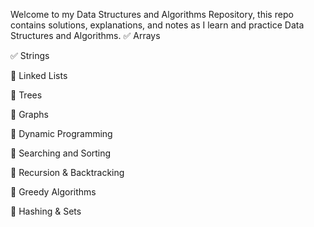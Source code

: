 Welcome to my Data Structures and Algorithms Repository, this repo contains solutions, explanations, and notes as I learn and practice Data Structures and Algorithms.
✅ Arrays

✅ Strings

🔄 Linked Lists

🔄 Trees

🔄 Graphs

🔄 Dynamic Programming

🔄 Searching and Sorting

🔄 Recursion & Backtracking

🔄 Greedy Algorithms

🔄 Hashing & Sets
